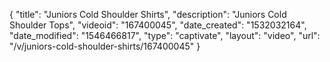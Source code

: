 {
    "title": "Juniors Cold Shoulder Shirts",
    "description": "Juniors Cold Shoulder Tops",
    "videoid": "167400045",
    "date_created": "1532032164",
    "date_modified": "1546466817",
    "type": "captivate",
    "layout": "video",
    "url": "\/v\/juniors-cold-shoulder-shirts\/167400045"
}